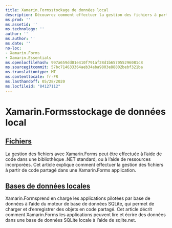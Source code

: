 ```yaml
---
title: Xamarin.Formsstockage de données local
description: Découvrez comment effectuer la gestion des fichiers à partir de Xamarin.Forms code partagé et comment lire et écrire des données dans une base de données SQLite locale à l’aide de sqlite.net.
ms.prod: ''
ms.assetid: ''
ms.technology: ''
author: ''
ms.author: ''
ms.date: ''
no-loc:
- Xamarin.Forms
- Xamarin.Essentials
ms.openlocfilehash: 997a659dd01e410f791af28d1b657055296081c8
ms.sourcegitcommit: 57bc714633364aeb34aba9803e88802bebf321ba
ms.translationtype: MT
ms.contentlocale: fr-FR
ms.lasthandoff: 05/28/2020
ms.locfileid: "84127112"
---
```

# <a name="xamarinforms-local-data-storage"></a>Xamarin.Formsstockage de données local

## <a name="files"></a>[Fichiers](files.md)

La gestion des fichiers avec Xamarin.Forms peut être effectuée à l’aide de code dans une bibliothèque .NET standard, ou à l’aide de ressources incorporées. Cet article explique comment effectuer la gestion des fichiers à partir de code partagé dans une Xamarin.Forms application.

## <a name="local-databases"></a>[Bases de données locales](databases.md)

Xamarin.Formsprend en charge les applications pilotées par base de données à l’aide du moteur de base de données SQLite, qui permet de charger et d’enregistrer des objets en code partagé. Cet article décrit comment Xamarin.Forms les applications peuvent lire et écrire des données dans une base de données SQLite locale à l’aide de sqlite.net.
